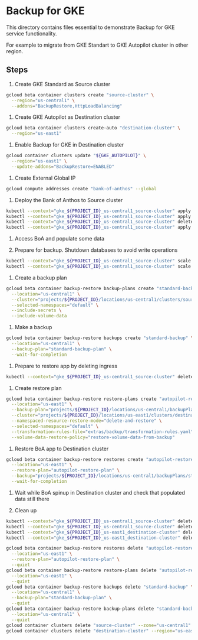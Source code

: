 # Backup for GKE

This directory contains files essential to demonstrate Backup for GKE service functionality.

For example to migrate from GKE Standart to GKE Autopilot cluster in other region.

## Steps

1. Create GKE Standard as Source cluster

  ```bash
  gcloud beta container clusters create "source-cluster" \
    --region="us-central1" \
    --addons="BackupRestore,HttpLoadBalancing"
  ```

1. Create GKE Autopilot as Destination cluster

  ```bash
  gcloud beta container clusters create-auto "destination-cluster" \
    --region="us-east1"
  ```

1. Enable Backup for GKE in Destination cluster

  ```bash
  gcloud container clusters update "${GKE_AUTOPILOT}" \
    --region="us-east1" \
    --update-addons="BackupRestore=ENABLED"
  ```

1. Create External Global IP

  ```bash
  gcloud compute addresses create "bank-of-anthos" --global
  ```

1. Deploy the Bank of Anthos to Source cluster

  ```bash
  kubectl --context="gke_${PROJECT_ID}_us-central1_source-cluster" apply -f extras/jwt
  kubectl --context="gke_${PROJECT_ID}_us-central1_source-cluster" apply -f kubernetes-manifests/
  kubectl --context="gke_${PROJECT_ID}_us-central1_source-cluster" delete statefulset accounts-db ledger-db
  kubectl --context="gke_${PROJECT_ID}_us-central1_source-cluster" apply -f extras/backup/kubernetes-manifests/
  ```

1. Access BoA and populate some data

1. Prepare for backup. Shutdown databases to avoid write operations

  ```bash
  kubectl --context="gke_${PROJECT_ID}_us-central1_source-cluster" scale statefulset accounts-db --replicas 0
  kubectl --context="gke_${PROJECT_ID}_us-central1_source-cluster" scale statefulset ledger-db --replicas 0
  ```

1. Create a backup plan

  ```bash
  gcloud beta container backup-restore backup-plans create "standard-backup-plan" \
    --location="us-central1" \
    --cluster="projects/${PROJECT_ID}/locations/us-central1/clusters/source-cluster" \
    --selected-namespaces="default" \
    --include-secrets \
    --include-volume-data
  ```

1. Make a backup

  ```bash
  gcloud beta container backup-restore backups create "standard-backup" \
    --location="us-central1" \
    --backup-plan="standard-backup-plan" \
    --wait-for-completion
  ```

1. Prepare to restore app by deleting ingress

  ```bash
  kubectl --context="gke_${PROJECT_ID}_us-central1_source-cluster" delete ingress frontend
  ```

1. Create restore plan

  ```bash
  gcloud beta container backup-restore restore-plans create "autopilot-restore-plan" \
    --location="us-east1" \
    --backup-plan="projects/${PROJECT_ID}/locations/us-central1/backupPlans/standard-backup-plan" \
    --cluster="projects/${PROJECT_ID}/locations/us-east1/clusters/destination-cluster" \
    --namespaced-resource-restore-mode="delete-and-restore" \
    --selected-namespaces="default" \
    --transformation-rules-file="extras/backup/transformation-rules.yaml" \
    --volume-data-restore-policy="restore-volume-data-from-backup"
  ```

1. Restore BoA app to Destination cluster

  ```bash
  gcloud beta container backup-restore restores create "autopilot-restore" \
    --location="us-east1" \
    --restore-plan="autopilot-restore-plan" \
    --backup="projects/${PROJECT_ID}/locations/us-central1/backupPlans/standard-backup-plan/backups/standard-backup" \
    --wait-for-completion
  ```

1. Wait while BoA spinup in Destination cluster and check that populated data still there

1. Clean up

  ```bash
  kubectl --context="gke_${PROJECT_ID}_us-central1_source-cluster" delete -f extras/backup/kubernetes-manifests/
  kubectl --context="gke_${PROJECT_ID}_us-central1_source-cluster" delete -f kubernetes-manifests/
  kubectl --context="gke_${PROJECT_ID}_us-east1_destination-cluster" delete -f extras/backup/kubernetes-manifests/
  kubectl --context="gke_${PROJECT_ID}_us-east1_destination-cluster" delete -f kubernetes-manifests/

  gcloud beta container backup-restore restores delete "autopilot-restore" \
    --location="us-east1" \
    --restore-plan="autopilot-restore-plan" \
    --quiet
  gcloud beta container backup-restore restore-plans delete "autopilot-restore-plan" \
    --location="us-east1" \
    --quiet
  gcloud beta container backup-restore backups delete "standard-backup" \
    --location="us-central1" \
    --backup-plan="standard-backup-plan" \
    --quiet
  gcloud beta container backup-restore backup-plans delete "standard-backup-plan" \
    --location="us-central1" \
    --quiet
  gcloud container clusters delete "source-cluster" --zone="us-central1" --quiet
  gcloud container clusters delete "destination-cluster" --region="us-east1" --quiet
  ```
